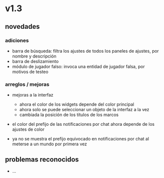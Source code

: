 # v1.3

## novedades

### adiciones

- barra de búsqueda: filtra los ajustes de todos los paneles de ajustes, por nombre y descripción
- barra de deslizamiento
- módulo de jugador falso: invoca una entidad de jugador falsa, por motivos de testeo

### arreglos / mejoras

- mejoras a la interfaz
  - ahora el color de los widgets depende del color principal
  - ahora solo se puede seleccionar un objeto de la interfaz a la vez
  - cambiada la posición de los títulos de los marcos

- el color del prefijo de las notificaciones por chat ahora depende de los ajustes de color
- ya no se muestra el prefijo equivocado en notificaciones por chat al meterse a un mundo por primera vez

## problemas reconocidos

- ...